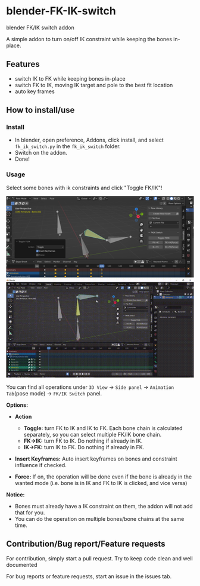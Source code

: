 # blender-FK-IK-switch

blender FK/IK switch addon

A simple addon to turn on/off IK constraint while keeping the bones in-place.

## Features

- switch IK to FK while keeping bones in-place
- switch FK to IK, moving IK target and pole to the best fit location
- auto key frames
  
## How to install/use

### Install

- In blender, open preference, Addons, click install, and select `fk_ik_switch.py` in the `fk_ik_switch` folder.
- Switch on the addon.
- Done!

### Usage

Select some bones with ik constraints and click "Toggle FK/IK"!

![screenshot](imgs/screenshot.png)
![preview](imgs/preview.gif)

You can find all operations under `3D View` -> `Side panel` -> `Animation Tab`(pose mode) -> `FK/IK Switch` panel.

**Options:**
- **Action**
  - **Toggle:** turn FK to IK and IK to FK. Each bone chain is calculated separately, so you can select multiple FK/IK bone chain.
  - **FK->IK:** turn FK to IK. Do nothing if already in IK.
  - **IK->FK:** turn IK to FK. Do nothing if already in FK.

- **Insert Keyframes:** Auto insert keyframes on bones and constraint influence if checked.

- **Force:** If on, the operation will be done even if the bone is already in the wanted mode (i.e. bone is in IK and FK to IK is clicked, and vice versa)

**Notice:**

- Bones must already have a IK constraint on them, the addon will not add that for you.
- You can do the operation on multiple bones/bone chains at the same time.

## Contribution/Bug report/Feature requests

For contribution, simply start a pull request. Try to keep code clean and well documented

For bug reports or feature requests, start an issue in the issues tab.
